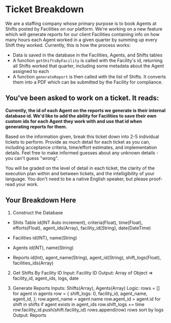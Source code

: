 # Ticket Breakdown
We are a staffing company whose primary purpose is to book Agents at Shifts posted by Facilities on our platform. We're working on a new feature which will generate reports for our client Facilities containing info on how many hours each Agent worked in a given quarter by summing up every Shift they worked. Currently, this is how the process works:

- Data is saved in the database in the Facilities, Agents, and Shifts tables
- A function `getShiftsByFacility` is called with the Facility's id, returning all Shifts worked that quarter, including some metadata about the Agent assigned to each
- A function `generateReport` is then called with the list of Shifts. It converts them into a PDF which can be submitted by the Facility for compliance.

## You've been asked to work on a ticket. It reads:

**Currently, the id of each Agent on the reports we generate is their internal database id. We'd like to add the ability for Facilities to save their own custom ids for each Agent they work with and use that id when generating reports for them.**


Based on the information given, break this ticket down into 2-5 individual tickets to perform. Provide as much detail for each ticket as you can, including acceptance criteria, time/effort estimates, and implementation details. Feel free to make informed guesses about any unknown details - you can't guess "wrong".


You will be graded on the level of detail in each ticket, the clarity of the execution plan within and between tickets, and the intelligibility of your language. You don't need to be a native English speaker, but please proof-read your work.

## Your Breakdown Here
1. Construct the Database
- Shits Table
  id(INT Auto increment), criteria(Float), time(Float), efforts(Float), agent_ids(Array), facility_id(String), date(DateTime)

- Facilities
  id(INT), name(String)

- Agents
  id(INT), name(String)

- Reports
  id(Int), agent_name(String), agent_id(String), shift_logs(Float), facilities_ids(Array)

2. Get Shifts By Facility ID
   Input: Facility ID
   Output: Array of Object => facility_id, agent_ids, logs, date

3. Generate Reports
   Inputs: Shifts(Array), Agents(Array) 
   Logic: rows = []
          for agent in agents
            row = {
              shift_logs: 0,
              facility_id,
              agent_name,
              agent_id,
            };
            row.agent_name = agent.name
            row.agent_id = agent.id
            for shift in shifts
              if agent exists in agent_ids
                row.shift_logs += time
                row.facility_id.push(shift.facility_id)
          rows.append(row)
          rows sort by logs
   Output: Reports